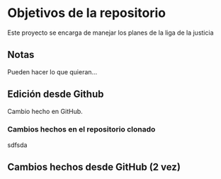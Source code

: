 # Objetivos de la repositorio

Este proyecto se encarga de manejar los planes de la liga de la justicia


## Notas
Pueden hacer lo que quieran...


## Edición desde Github
Cambio hecho en GitHub.


### Cambios hechos en el repositorio clonado
sdfsda

## Cambios hechos desde GitHub (2 vez)


